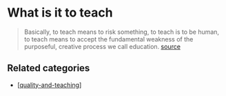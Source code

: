 # What is it to teach

> Basically, to teach means to risk something, to teach is to be human, to teach means to accept the fundamental weakness of the purposeful, creative process we call education. [source](http://www.philosophy-of-education.org/publications/book-review-the-beautiful-risk-of-education.html)

## Related categories

- [[quality-and-teaching]]



[//begin]: # "Autogenerated link references for markdown compatibility"
[quality-and-teaching]: ../quality-and-teaching.md "Quality and teaching"
[//end]: # "Autogenerated link references"